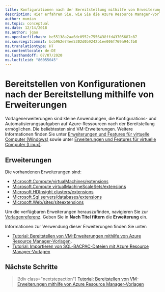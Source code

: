 ```yaml
---
title: Konfigurationen nach der Bereitstellung mithilfe von Erweiterungen
description: Hier erfahren Sie, wie Sie die Azure Resource Manager-Vorlagenerweiterungen verwenden, um Konfigurationen nach der Bereitstellung bereitzustellen.
author: mumian
ms.topic: conceptual
ms.date: 12/14/2018
ms.author: jgao
ms.openlocfilehash: be55138a2aa6dc0552c7556438ffd43705687c87
ms.sourcegitcommit: bcb962e74ee5302d0b9242b1ee006f769a94cfb8
ms.translationtype: HT
ms.contentlocale: de-DE
ms.lasthandoff: 07/07/2020
ms.locfileid: "86055045"
---
```

# <a name="provide-post-deployment-configurations-by-using-extensions"></a>Bereitstellen von Konfigurationen nach der Bereitstellung mithilfe von Erweiterungen

Vorlagenerweiterungen sind kleine Anwendungen, die Konfigurations- und Automatisierungsaufgaben auf Azure-Ressourcen nach der Bereitstellung ermöglichen. Die beliebtesten sind VM-Erweiterungen. Weitere Informationen finden Sie unter [Erweiterungen und Features für virtuelle Computer (Windows)](../../virtual-machines/extensions/features-windows.md) sowie unter [Erweiterungen und Features für virtuelle Computer (Linux)](../../virtual-machines/extensions/features-linux.md).

## <a name="extensions"></a>Erweiterungen

Die vorhandenen Erweiterungen sind:

- [Microsoft.Compute/virtualMachines/extensions](/azure/templates/microsoft.compute/2018-10-01/virtualmachines/extensions)
- [Microsoft.Compute virtualMachineScaleSets/extensions](/azure/templates/microsoft.compute/2018-10-01/virtualmachinescalesets/extensions)
- [Microsoft.HDInsight clusters/extensions](/azure/templates/microsoft.hdinsight/2018-06-01-preview/clusters)
- [Microsoft.Sql servers/databases/extensions](/azure/templates/microsoft.sql/2014-04-01/servers/databases/extensions) 
- [Microsoft.Web/sites/siteextensions](/azure/templates/microsoft.web/2016-08-01/sites/siteextensions)

Um die verfügbaren Erweiterungen herauszufinden, navigieren Sie zur [Vorlagenreferenz](/azure/templates/). Geben Sie in **Nach Titel filtern** die **Erweiterung** ein.

Informationen zur Verwendung dieser Erweiterungen finden Sie unter:

- [Tutorial: Bereitstellen von VM-Erweiterungen mithilfe von Azure Resource Manager-Vorlagen](template-tutorial-deploy-vm-extensions.md).
- [Tutorial: Importieren von SQL-BACPAC-Dateien mit Azure Resource Manager-Vorlagen](template-tutorial-deploy-sql-extensions-bacpac.md)

## <a name="next-steps"></a>Nächste Schritte

> [!div class="nextstepaction"]
> [Tutorial: Bereitstellen von VM-Erweiterungen mithilfe von Azure Resource Manager-Vorlagen](template-tutorial-deploy-vm-extensions.md)
